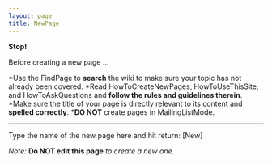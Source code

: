 ```yaml
---
layout: page
title: NewPage
---
```


**Stop!**

Before creating a new page ...


*Use the FindPage to **search** the wiki to make sure your topic has not already been covered.
*Read HowToCreateNewPages, HowToUseThisSite, and HowToAskQuestions and **follow the rules and guidelines therein**.
*Make sure the title of your page is directly relevant to its content and **spelled correctly**.
***DO NOT** create pages in MailingListMode.


----

Type the name of the new page here and hit return: [New]

*Note:* **Do NOT edit this page** *to create a new one.*

